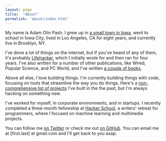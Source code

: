 ```yaml
---
layout: page
title:  "About"
permalink: 'about/index.html'
---
```


My name is Adam Olin Pash. I grew up in [a small town in Iowa](http://www.cityofharlan.com/), went to school in Iowa City, lived in Los Angeles, CA for eight years, and currently live in Brooklyn, NY.

I've done a lot of things on the internet, but if you've heard of any of them, it's probably [Lifehacker](http://lifehacker.com), which I initially wrote for and then ran for four years. I've also written for a number of other publications, like Wired, Popular Science, and PC World, and I've written [a couple of books](http://www.amazon.com/Adam-Pash/e/B001JRYOY6/).

Above all else, I love building things. I'm currently building things with code, focusing on tools that streamline the way you do things. Here's a [non-comprehensive list of projects](/projects) I've built in the the past, but I'm always hacking on something new.

I've worked for myself, in corporate environments, and in startups. I recently completed a three-month fellowship at [Hacker School](https://www.hackerschool.com/), a writers' retreat for programmers, where I focused on machine learning and multimedia projects.

You can follow me [on Twitter](https://twitter.com/adampash) or check me out [on GitHub](https://github.com/adampash/). You can email me at \[first.last\] at gmail.com and I'll get back to you asap.
